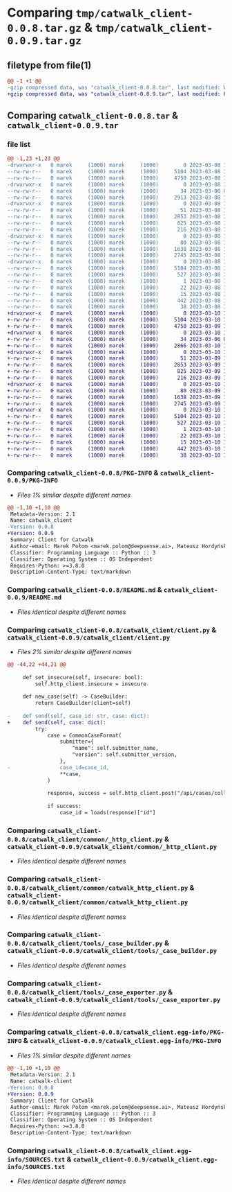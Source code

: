 # Comparing `tmp/catwalk_client-0.0.8.tar.gz` & `tmp/catwalk_client-0.0.9.tar.gz`

## filetype from file(1)

```diff
@@ -1 +1 @@
-gzip compressed data, was "catwalk_client-0.0.8.tar", last modified: Wed Mar  8 14:23:20 2023, max compression
+gzip compressed data, was "catwalk_client-0.0.9.tar", last modified: Fri Mar 10 13:28:36 2023, max compression
```

## Comparing `catwalk_client-0.0.8.tar` & `catwalk_client-0.0.9.tar`

### file list

```diff
@@ -1,23 +1,23 @@
-drwxrwxr-x   0 marek     (1000) marek     (1000)        0 2023-03-08 14:23:20.172915 catwalk_client-0.0.8/
--rw-rw-r--   0 marek     (1000) marek     (1000)     5104 2023-03-08 14:23:20.172915 catwalk_client-0.0.8/PKG-INFO
--rw-rw-r--   0 marek     (1000) marek     (1000)     4750 2023-03-08 14:22:54.000000 catwalk_client-0.0.8/README.md
-drwxrwxr-x   0 marek     (1000) marek     (1000)        0 2023-03-08 14:23:20.168915 catwalk_client-0.0.8/catwalk_client/
--rw-rw-r--   0 marek     (1000) marek     (1000)       34 2023-03-06 09:49:52.000000 catwalk_client-0.0.8/catwalk_client/__init__.py
--rw-rw-r--   0 marek     (1000) marek     (1000)     2913 2023-03-08 14:22:54.000000 catwalk_client-0.0.8/catwalk_client/client.py
-drwxrwxr-x   0 marek     (1000) marek     (1000)        0 2023-03-08 14:23:20.172915 catwalk_client-0.0.8/catwalk_client/common/
--rw-rw-r--   0 marek     (1000) marek     (1000)       51 2023-03-08 14:22:54.000000 catwalk_client-0.0.8/catwalk_client/common/__init__.py
--rw-rw-r--   0 marek     (1000) marek     (1000)     2853 2023-03-08 14:22:54.000000 catwalk_client-0.0.8/catwalk_client/common/_http_client.py
--rw-rw-r--   0 marek     (1000) marek     (1000)      825 2023-03-08 14:22:54.000000 catwalk_client-0.0.8/catwalk_client/common/catwalk_http_client.py
--rw-rw-r--   0 marek     (1000) marek     (1000)      216 2023-03-08 14:22:54.000000 catwalk_client-0.0.8/catwalk_client/common/constants.py
-drwxrwxr-x   0 marek     (1000) marek     (1000)        0 2023-03-08 14:23:20.172915 catwalk_client-0.0.8/catwalk_client/tools/
--rw-rw-r--   0 marek     (1000) marek     (1000)       80 2023-03-08 14:22:54.000000 catwalk_client-0.0.8/catwalk_client/tools/__init__.py
--rw-rw-r--   0 marek     (1000) marek     (1000)     1638 2023-03-08 14:22:54.000000 catwalk_client-0.0.8/catwalk_client/tools/_case_builder.py
--rw-rw-r--   0 marek     (1000) marek     (1000)     2745 2023-03-08 14:22:54.000000 catwalk_client-0.0.8/catwalk_client/tools/_case_exporter.py
-drwxrwxr-x   0 marek     (1000) marek     (1000)        0 2023-03-08 14:23:20.172915 catwalk_client-0.0.8/catwalk_client.egg-info/
--rw-rw-r--   0 marek     (1000) marek     (1000)     5104 2023-03-08 14:23:20.000000 catwalk_client-0.0.8/catwalk_client.egg-info/PKG-INFO
--rw-rw-r--   0 marek     (1000) marek     (1000)      527 2023-03-08 14:23:20.000000 catwalk_client-0.0.8/catwalk_client.egg-info/SOURCES.txt
--rw-rw-r--   0 marek     (1000) marek     (1000)        1 2023-03-08 14:23:20.000000 catwalk_client-0.0.8/catwalk_client.egg-info/dependency_links.txt
--rw-rw-r--   0 marek     (1000) marek     (1000)       22 2023-03-08 14:23:20.000000 catwalk_client-0.0.8/catwalk_client.egg-info/requires.txt
--rw-rw-r--   0 marek     (1000) marek     (1000)       15 2023-03-08 14:23:20.000000 catwalk_client-0.0.8/catwalk_client.egg-info/top_level.txt
--rw-rw-r--   0 marek     (1000) marek     (1000)      442 2023-03-08 14:22:54.000000 catwalk_client-0.0.8/pyproject.toml
--rw-rw-r--   0 marek     (1000) marek     (1000)       38 2023-03-08 14:23:20.172915 catwalk_client-0.0.8/setup.cfg
+drwxrwxr-x   0 marek     (1000) marek     (1000)        0 2023-03-10 13:28:36.351777 catwalk_client-0.0.9/
+-rw-rw-r--   0 marek     (1000) marek     (1000)     5104 2023-03-10 13:28:36.351777 catwalk_client-0.0.9/PKG-INFO
+-rw-rw-r--   0 marek     (1000) marek     (1000)     4750 2023-03-09 15:11:53.000000 catwalk_client-0.0.9/README.md
+drwxrwxr-x   0 marek     (1000) marek     (1000)        0 2023-03-10 13:28:36.347777 catwalk_client-0.0.9/catwalk_client/
+-rw-rw-r--   0 marek     (1000) marek     (1000)       34 2023-03-06 09:49:52.000000 catwalk_client-0.0.9/catwalk_client/__init__.py
+-rw-rw-r--   0 marek     (1000) marek     (1000)     2866 2023-03-10 11:43:39.000000 catwalk_client-0.0.9/catwalk_client/client.py
+drwxrwxr-x   0 marek     (1000) marek     (1000)        0 2023-03-10 13:28:36.351777 catwalk_client-0.0.9/catwalk_client/common/
+-rw-rw-r--   0 marek     (1000) marek     (1000)       51 2023-03-09 15:11:53.000000 catwalk_client-0.0.9/catwalk_client/common/__init__.py
+-rw-rw-r--   0 marek     (1000) marek     (1000)     2853 2023-03-09 15:11:53.000000 catwalk_client-0.0.9/catwalk_client/common/_http_client.py
+-rw-rw-r--   0 marek     (1000) marek     (1000)      825 2023-03-09 15:11:53.000000 catwalk_client-0.0.9/catwalk_client/common/catwalk_http_client.py
+-rw-rw-r--   0 marek     (1000) marek     (1000)      216 2023-03-09 15:11:53.000000 catwalk_client-0.0.9/catwalk_client/common/constants.py
+drwxrwxr-x   0 marek     (1000) marek     (1000)        0 2023-03-10 13:28:36.351777 catwalk_client-0.0.9/catwalk_client/tools/
+-rw-rw-r--   0 marek     (1000) marek     (1000)       80 2023-03-09 15:11:53.000000 catwalk_client-0.0.9/catwalk_client/tools/__init__.py
+-rw-rw-r--   0 marek     (1000) marek     (1000)     1638 2023-03-09 15:11:53.000000 catwalk_client-0.0.9/catwalk_client/tools/_case_builder.py
+-rw-rw-r--   0 marek     (1000) marek     (1000)     2745 2023-03-09 15:11:53.000000 catwalk_client-0.0.9/catwalk_client/tools/_case_exporter.py
+drwxrwxr-x   0 marek     (1000) marek     (1000)        0 2023-03-10 13:28:36.351777 catwalk_client-0.0.9/catwalk_client.egg-info/
+-rw-rw-r--   0 marek     (1000) marek     (1000)     5104 2023-03-10 13:28:36.000000 catwalk_client-0.0.9/catwalk_client.egg-info/PKG-INFO
+-rw-rw-r--   0 marek     (1000) marek     (1000)      527 2023-03-10 13:28:36.000000 catwalk_client-0.0.9/catwalk_client.egg-info/SOURCES.txt
+-rw-rw-r--   0 marek     (1000) marek     (1000)        1 2023-03-10 13:28:36.000000 catwalk_client-0.0.9/catwalk_client.egg-info/dependency_links.txt
+-rw-rw-r--   0 marek     (1000) marek     (1000)       22 2023-03-10 13:28:36.000000 catwalk_client-0.0.9/catwalk_client.egg-info/requires.txt
+-rw-rw-r--   0 marek     (1000) marek     (1000)       15 2023-03-10 13:28:36.000000 catwalk_client-0.0.9/catwalk_client.egg-info/top_level.txt
+-rw-rw-r--   0 marek     (1000) marek     (1000)      442 2023-03-10 11:46:11.000000 catwalk_client-0.0.9/pyproject.toml
+-rw-rw-r--   0 marek     (1000) marek     (1000)       38 2023-03-10 13:28:36.351777 catwalk_client-0.0.9/setup.cfg
```

### Comparing `catwalk_client-0.0.8/PKG-INFO` & `catwalk_client-0.0.9/PKG-INFO`

 * *Files 1% similar despite different names*

```diff
@@ -1,10 +1,10 @@
 Metadata-Version: 2.1
 Name: catwalk_client
-Version: 0.0.8
+Version: 0.0.9
 Summary: Client for Catwalk
 Author-email: Marek Połom <marek.polom@deepsense.ai>, Mateusz Hordyński <mateusz.hordynski@deepsense.ai>
 Classifier: Programming Language :: Python :: 3
 Classifier: Operating System :: OS Independent
 Requires-Python: >=3.8.0
 Description-Content-Type: text/markdown
```

### Comparing `catwalk_client-0.0.8/README.md` & `catwalk_client-0.0.9/README.md`

 * *Files identical despite different names*

### Comparing `catwalk_client-0.0.8/catwalk_client/client.py` & `catwalk_client-0.0.9/catwalk_client/client.py`

 * *Files 2% similar despite different names*

```diff
@@ -44,22 +44,21 @@
 
     def set_insecure(self, insecure: bool):
         self.http_client.insecure = insecure
 
     def new_case(self) -> CaseBuilder:
         return CaseBuilder(client=self)
 
-    def send(self, case_id: str, case: dict):
+    def send(self, case: dict):
         try:
             case = CommonCaseFormat(
                 submitter={
                     "name": self.submitter_name,
                     "version": self.submitter_version,
                 },
-                case_id=case_id,
                 **case,
             )
 
             response, success = self.http_client.post("/api/cases/collect", case.json())
 
             if success:
                 case_id = loads(response)["id"]
```

### Comparing `catwalk_client-0.0.8/catwalk_client/common/_http_client.py` & `catwalk_client-0.0.9/catwalk_client/common/_http_client.py`

 * *Files identical despite different names*

### Comparing `catwalk_client-0.0.8/catwalk_client/common/catwalk_http_client.py` & `catwalk_client-0.0.9/catwalk_client/common/catwalk_http_client.py`

 * *Files identical despite different names*

### Comparing `catwalk_client-0.0.8/catwalk_client/tools/_case_builder.py` & `catwalk_client-0.0.9/catwalk_client/tools/_case_builder.py`

 * *Files identical despite different names*

### Comparing `catwalk_client-0.0.8/catwalk_client/tools/_case_exporter.py` & `catwalk_client-0.0.9/catwalk_client/tools/_case_exporter.py`

 * *Files identical despite different names*

### Comparing `catwalk_client-0.0.8/catwalk_client.egg-info/PKG-INFO` & `catwalk_client-0.0.9/catwalk_client.egg-info/PKG-INFO`

 * *Files 1% similar despite different names*

```diff
@@ -1,10 +1,10 @@
 Metadata-Version: 2.1
 Name: catwalk-client
-Version: 0.0.8
+Version: 0.0.9
 Summary: Client for Catwalk
 Author-email: Marek Połom <marek.polom@deepsense.ai>, Mateusz Hordyński <mateusz.hordynski@deepsense.ai>
 Classifier: Programming Language :: Python :: 3
 Classifier: Operating System :: OS Independent
 Requires-Python: >=3.8.0
 Description-Content-Type: text/markdown
```

### Comparing `catwalk_client-0.0.8/catwalk_client.egg-info/SOURCES.txt` & `catwalk_client-0.0.9/catwalk_client.egg-info/SOURCES.txt`

 * *Files identical despite different names*

